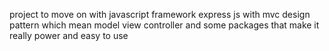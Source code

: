 project to move on with javascript framework express js with mvc design pattern which mean model view controller and some packages that make it really power and easy to use
